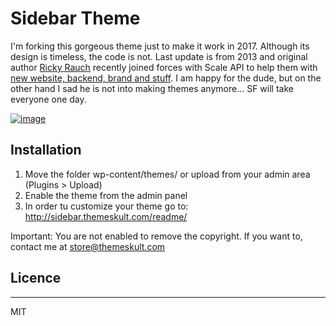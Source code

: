 # Sidebar Theme
I'm forking this gorgeous theme just to make it work in 2017. Although its design is timeless, the code is not. Last update is from 2013 and original author [Ricky Rauch](https://twitter.com/rickyrauch) recently joined forces with Scale API to help them with [new website, backend, brand and stuff](https://medium.com/@rickyrauch/im-joining-scale-3818945d8c49#.3uskz81zs). I am happy for the dude, but on the other hand I sad he is not into making themes anymore... SF will take everyone one day.

[![image](https://i.cloudup.com/B7a040xF2q.png)](https://cloudup.com/cwot3qVpDFW)

## Installation
1. Move the folder wp-content/themes/ or upload from your admin area (Plugins > Upload)
2. Enable the theme from the admin panel
3. In order tu customize your theme go to: http://sidebar.themeskult.com/readme/

Important: You are not enabled to remove the copyright. If you want to, contact me at store@themeskult.com

## Licence
-----
MIT
